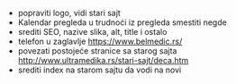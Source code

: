 - popraviti logo, vidi stari sajt
- Kalendar pregleda u trudnoći iz pregleda smestiti negde
- srediti SEO, nazive slika, alt, title i ostalo
- telefon u zaglavlje https://www.belmedic.rs/
- povezati postojeće stranice sa starog sajta http://www.ultramedika.rs/stari-sajt/deca.htm
- srediti index na starom sajtu da vodi na novi
